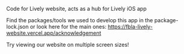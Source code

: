 Code for Lively website, acts as a hub for Lively iOS app

Find the packages/tools we used to develop this app in the package-lock.json or look here for the main ones: https://fbla-lively-website.vercel.app/acknowledgement

Try viewing our website on multiple screen sizes!
